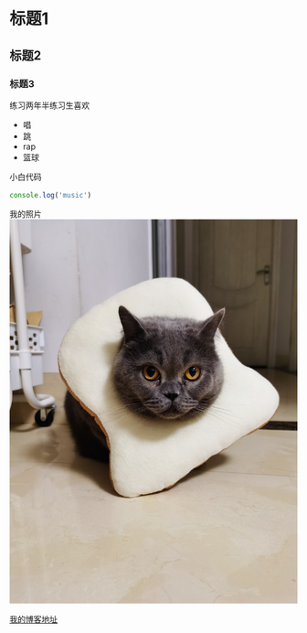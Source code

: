# 标题1

## 标题2

### 标题3

练习两年半练习生喜欢

* 唱
* 跳
* rap
* 篮球

小白代码

```javascript
console.log('music')
```
我的照片
![我的照片](1.jpg)

[我的博客地址](https://github.com/gatekeeper1989/front-end-system-traning)